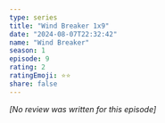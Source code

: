 ```yaml
---
type: series
title: "Wind Breaker 1x9"
date: "2024-08-07T22:32:42"
name: "Wind Breaker"
season: 1
episode: 9
rating: 2
ratingEmoji: ⭐️⭐️
share: false
---
```


*[No review was written for this episode]*
